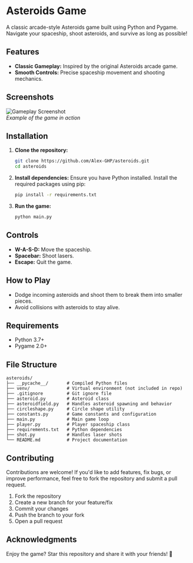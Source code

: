 # Asteroids Game

A classic arcade-style Asteroids game built using Python and Pygame. Navigate your spaceship, shoot asteroids, and survive as long as possible!

## Features

- **Classic Gameplay:** Inspired by the original Asteroids arcade game.
- **Smooth Controls:** Precise spaceship movement and shooting mechanics.

## Screenshots

![Gameplay Screenshot](path/to/screenshot.png)  
*Example of the game in action*

## Installation

1. **Clone the repository:**
    ```bash
    git clone https://github.com/Alex-GHP/asteroids.git
    cd asteroids
    ```

2. **Install dependencies:**
    Ensure you have Python installed. Install the required packages using pip:
    ```bash
    pip install -r requirements.txt
    ```

3. **Run the game:**
    ```bash
    python main.py
    ```

## Controls

- **W-A-S-D:** Move the spaceship.
- **Spacebar:** Shoot lasers.
- **Escape:** Quit the game.

## How to Play

- Dodge incoming asteroids and shoot them to break them into smaller pieces.
- Avoid collisions with asteroids to stay alive.

## Requirements

- Python 3.7+
- Pygame 2.0+

## File Structure

```
asteroids/
├── __pycache__/       # Compiled Python files
├── venv/              # Virtual environment (not included in repo)
├── .gitignore         # Git ignore file
├── asteroid.py        # Asteroid class
├── asteroidfield.py   # Handles asteroid spawning and behavior
├── circleshape.py     # Circle shape utility
├── constants.py       # Game constants and configuration
├── main.py            # Main game loop
├── player.py          # Player spaceship class
├── requirements.txt   # Python dependencies
├── shot.py            # Handles laser shots
└── README.md          # Project documentation
```

## Contributing

Contributions are welcome! If you'd like to add features, fix bugs, or improve performance, feel free to fork the repository and submit a pull request.

1. Fork the repository
2. Create a new branch for your feature/fix
3. Commit your changes
4. Push the branch to your fork
5. Open a pull request

## Acknowledgments

Enjoy the game? Star this repository and share it with your friends! 🚀
